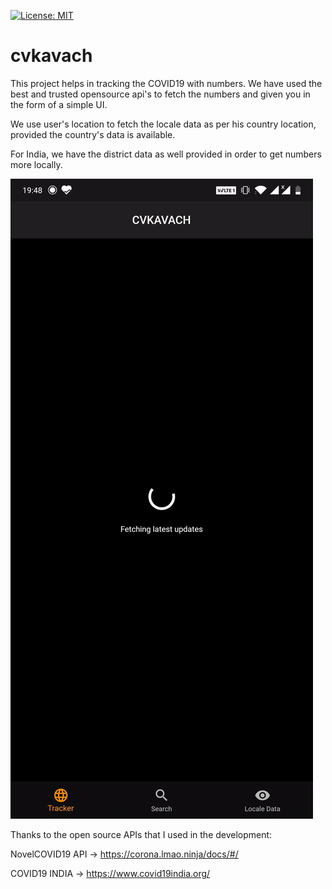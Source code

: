 [![License: MIT](https://img.shields.io/badge/License-MIT-yellow.svg)](https://opensource.org/licenses/MIT)

# cvkavach

This project helps in tracking the COVID19 with numbers. We have used the best and trusted opensource api's to fetch the numbers and given you in the form of a simple UI.

We use user's location to fetch the locale data as per his country location, provided the country's data is available.

For India, we have the district data as well provided in order to get numbers more locally.

![cvkavach Demo](demo/demoApp.gif)

Thanks to the open source APIs that I used in the development:

NovelCOVID19 API -> https://corona.lmao.ninja/docs/#/

COVID19 INDIA -> https://www.covid19india.org/
